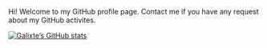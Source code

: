Hi! Welcome to my GitHub profile page. Contact me if you have any request about my GitHub activites.

[![Galixte’s GitHub stats](https://github-readme-stats.vercel.app/api?username=Galixte&show_icons=true&theme=synthwave)](https://github.com/anuraghazra/github-readme-stats)
